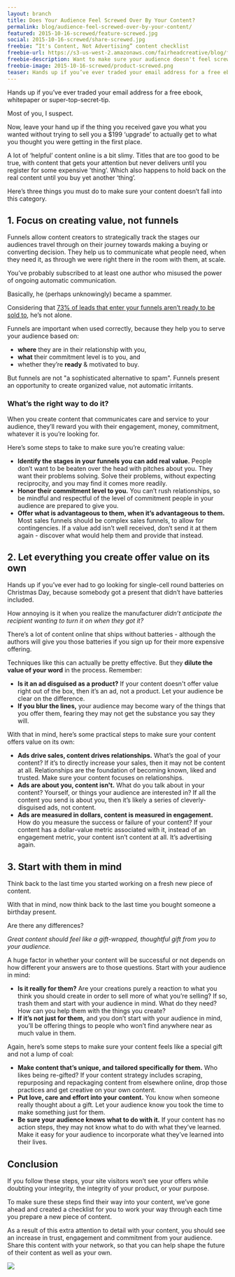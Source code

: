 ```yaml
---
layout: branch
title: Does Your Audience Feel Screwed Over By Your Content?
permalink: blog/audience-feel-screwed-over-by-your-content/
featured: 2015-10-16-screwed/feature-screwed.jpg
social: 2015-10-16-screwed/share-screwed.jpg
freebie: “It's Content, Not Advertising” content checklist
freebie-url: https://s3-us-west-2.amazonaws.com/fairheadcreative/blog/freebie-content-not-advertising.pdf
freebie-description: Want to make sure your audience doesn't feel screwed over by your content? Download this checklist for use with every piece of content you ever make again.
freebie-image: 2015-10-16-screwed/product-screwed.png
teaser: Hands up if you’ve ever traded your email address for a free ebook, whitepaper or super-top-secret-tip. Did you get what you were looking for?
---
```

Hands up if you’ve ever traded your email address for a free ebook, whitepaper or super-top-secret-tip.

Most of you, I suspect.

Now, leave your hand up if the thing you received gave you what you wanted without trying to sell you a $199 ‘upgrade’ to actually get to what you thought you were getting in the first place.

A lot of ‘helpful’ content online is a bit slimy. Titles that are too good to be true, with content that gets your attention but never delivers until you register for some expensive ’thing’. Which also happens to hold back on the real content until you buy yet another ‘thing’.

Here’s three things you must do to make sure your content doesn’t fall into this category.

## 1. Focus on creating value, not funnels

Funnels allow content creators to strategically track the stages our audiences travel through on their journey towards making a buying or converting decision. They help us to communicate what people need, when they need it, as through we were right there in the room with them, at scale.

You’ve probably subscribed to at least one author who misused the power of ongoing automatic communication.

Basically, he (perhaps unknowingly) became a spammer.

Considering that <a href="http://sherpablog.marketingsherpa.com/email-marketing/b2b-lead-nurturing-importance/" rel="nofollow" target="_blank">73% of leads that enter your funnels aren’t ready to be sold to</a>, he’s not alone.

Funnels are important when used correctly, because they help you to serve your audience based on:

- **where** they are in their relationship with you,
- **what** their commitment level is to you, and
- whether they’re **ready** & motivated to buy.

But funnels are not "a sophisticated alternative to spam". Funnels present an opportunity to create organized value, not automatic irritants.

### What’s the right way to do it?

When you create content that communicates care and service to your audience, they’ll reward you with their engagement, money, commitment, whatever it is you’re looking for.

Here’s some steps to take to make sure you’re creating value:

- **Identify the stages in your funnels you can add real value.** People don’t want to be beaten over the head with pitches about you. They want their problems solving. Solve their problems, without expecting reciprocity, and you may find it comes more readily.
- **Honor their commitment level to you.** You can’t rush relationships, so be mindful and respectful of the level of commitment people in your audience are prepared to give you.
- **Offer what is advantageous to them, when it’s advantageous to them.** Most sales funnels should be complex sales funnels, to allow for contingencies. If a value add isn’t well received, don’t send it at them again - discover what would help them and provide that instead.

## 2. Let everything you create offer value on its own
Hands up if you’ve ever had to go looking for single-cell round batteries on Christmas Day, because somebody got a present that didn’t have batteries included.

How annoying is it when you realize the manufacturer _didn’t anticipate the recipient wanting to turn it on when they got it?_

There’s a lot of content online that ships without batteries - although the authors will give you those batteries if you sign up for their more expensive offering.

Techniques like this can actually be pretty effective. But they **dilute the value of your word** in the process. Remember:

- **Is it an ad disguised as a product?** If your content doesn't offer value right out of the box, then it’s an ad, not a product. Let your audience be clear on the difference.
- **If you blur the lines,** your audience may become wary of the things that you offer them, fearing they may not get the substance you say they will.

With that in mind, here’s some practical steps to make sure your content offers value on its own:

- **Ads drive sales, content drives relationships.** What’s the goal of your content? If it’s to directly increase your sales, then it may not be content at all. Relationships are the foundation of becoming known, liked and trusted. Make sure your content focuses on relationships.
- **Ads are about you, content isn't.** What do you talk about in your content? Yourself, or things your audience are interested in? If all the content you send is about you, then it’s likely a series of cleverly-disguised ads, not content.
- **Ads are measured in dollars, content is measured in engagement.** How do you measure the success or failure of your content? If your content has a dollar-value metric associated with it, instead of an engagement metric, your content isn’t content at all. It’s advertising again.

## 3. Start with them in mind
Think back to the last time you started working on a fresh new piece of content.

With that in mind, now think back to the last time you bought someone a birthday present.

Are there any differences?

_Great content should feel like a gift-wrapped, thoughtful gift from you to your audience._

A huge factor in whether your content will be successful or not depends on how different your answers are to those questions. Start with your audience in mind:

- **Is it really for them?** Are your creations purely a reaction to what you think you should create in order to sell more of what you’re selling? If so, trash them and start with your audience in mind. What do they need? How can you help them with the things you create?
- **If it’s not just for them,** and you don’t start with your audience in mind, you’ll be offering things to people who won’t find anywhere near as much value in them.

Again, here’s some steps to make sure your content feels like a special gift and not a lump of coal:

- **Make content that’s unique, and tailored specifically for them.** Who likes being re-gifted? If your content strategy includes scraping, repurposing and repackaging content from elsewhere online, drop those practices and get creative on your own content.
- **Put love, care and effort into your content.** You know when someone really thought about a gift. Let your audience know you took the time to make something just for them.
- **Be sure your audience knows what to do with it.** If your content has no action steps, they may not know what to do with what they’ve learned. Make it easy for your audience to incorporate what they’ve learned into their lives.

## Conclusion

If you follow these steps, your site visitors won’t see your offers while doubting your integrity, the integrity of your product, or your purpose.

To make sure these steps find their way into your content, we’ve gone ahead and created a checklist for you to work your way through each time you prepare a new piece of content.

As a result of this extra attention to detail with your content, you should see an increase in trust, engagement and commitment from your audience. Share this content with your network, so that you can help shape the future of their content as well as your own.

<img moz-do-not-send="true" src='http://link.fairheadcreative.com/qJ4r'>
